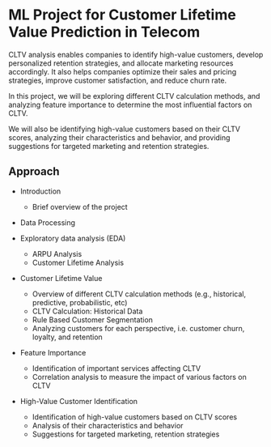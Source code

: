 # **ML Project for Customer Lifetime Value Prediction in Telecom**

CLTV analysis enables companies to identify high-value customers, develop personalized retention strategies, and allocate marketing resources accordingly. It also helps companies optimize their sales and pricing strategies, improve customer satisfaction, and reduce churn rate.

In this project, we will be exploring different CLTV calculation methods, and analyzing feature importance to determine the most influential factors on CLTV.

We will also be identifying high-value customers based on their CLTV scores, analyzing their characteristics and behavior, and providing suggestions for targeted marketing and retention strategies.


## **Approach**

* Introduction
    * Brief overview of the project

* Data Processing

* Exploratory data analysis (EDA)
  * ARPU Analysis
  * Customer Lifetime Analysis

* Customer Lifetime Value
    * Overview of different CLTV calculation methods (e.g., historical, predictive, probabilistic, etc)
    * CLTV Calculation: Historical Data
    * Rule Based Customer Segmentation
    * Analyzing customers for each perspective, i.e. customer churn, loyalty, and retention

* Feature Importance
    * Identification of important services affecting CLTV
    * Correlation analysis to measure the impact of various factors on CLTV

* High-Value Customer Identification
    * Identification of high-value customers based on CLTV scores
    * Analysis of their characteristics and behavior
    * Suggestions for targeted marketing, retention strategies
